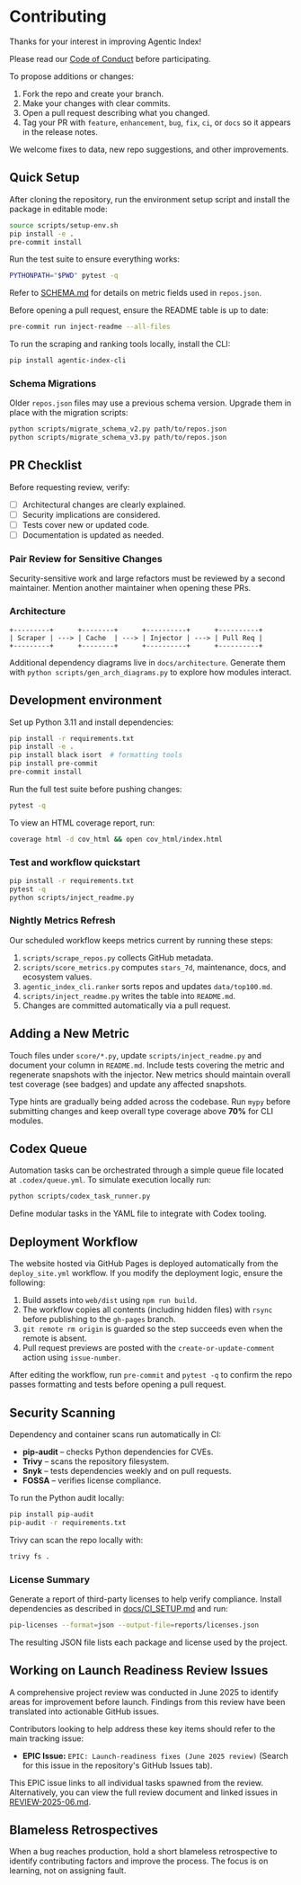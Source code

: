 # Contributing

Thanks for your interest in improving Agentic Index!

Please read our [Code of Conduct](./CODE_OF_CONDUCT.md) before participating.

To propose additions or changes:

1. Fork the repo and create your branch.
1. Make your changes with clear commits.
1. Open a pull request describing what you changed.
1. Tag your PR with `feature`, `enhancement`, `bug`, `fix`, `ci`, or `docs` so it appears in the release notes.

We welcome fixes to data, new repo suggestions, and other improvements.

## Quick Setup

After cloning the repository, run the environment setup script and install the package in editable mode:

```bash
source scripts/setup-env.sh
pip install -e .
pre-commit install
```

Run the test suite to ensure everything works:

```bash
PYTHONPATH="$PWD" pytest -q
```

Refer to [SCHEMA.md](./docs/SCHEMA.md) for details on metric fields used in `repos.json`.

Before opening a pull request, ensure the README table is up to date:

```bash
pre-commit run inject-readme --all-files
```


To run the scraping and ranking tools locally, install the CLI:

```bash
pip install agentic-index-cli
```

### Schema Migrations

Older `repos.json` files may use a previous schema version. Upgrade them in
place with the migration scripts:

```bash
python scripts/migrate_schema_v2.py path/to/repos.json
python scripts/migrate_schema_v3.py path/to/repos.json
```

## PR Checklist

Before requesting review, verify:

- [ ] Architectural changes are clearly explained.
- [ ] Security implications are considered.
- [ ] Tests cover new or updated code.
- [ ] Documentation is updated as needed.

### Pair Review for Sensitive Changes

Security-sensitive work and large refactors must be reviewed by a second
maintainer. Mention another maintainer when opening these PRs.

### Architecture

```
+---------+      +--------+      +----------+      +----------+
| Scraper | ---> | Cache  | ---> | Injector | ---> | Pull Req |
+---------+      +--------+      +----------+      +----------+
```
Additional dependency diagrams live in `docs/architecture`. Generate them with
`python scripts/gen_arch_diagrams.py` to explore how modules interact.

## Development environment

Set up Python 3.11 and install dependencies:

```bash
pip install -r requirements.txt
pip install -e .
pip install black isort  # formatting tools
pip install pre-commit
pre-commit install
```

Run the full test suite before pushing changes:

```bash
pytest -q
```
To view an HTML coverage report, run:
```bash
coverage html -d cov_html && open cov_html/index.html
```

### Test and workflow quickstart

```bash
pip install -r requirements.txt
pytest -q
python scripts/inject_readme.py
```

### Nightly Metrics Refresh

Our scheduled workflow keeps metrics current by running these steps:

1. `scripts/scrape_repos.py` collects GitHub metadata.
2. `scripts/score_metrics.py` computes `stars_7d`, maintenance, docs, and ecosystem values.
3. `agentic_index_cli.ranker` sorts repos and updates `data/top100.md`.
4. `scripts/inject_readme.py` writes the table into `README.md`.
5. Changes are committed automatically via a pull request.

## Adding a New Metric

Touch files under `score/*.py`, update `scripts/inject_readme.py` and document your column in `README.md`. Include tests covering the metric and regenerate snapshots with the injector.
New metrics should maintain overall test coverage (see badges) and update any affected snapshots.

Type hints are gradually being added across the codebase. Run `mypy` before
submitting changes and keep overall type coverage above **70%** for CLI modules.

## Codex Queue

Automation tasks can be orchestrated through a simple queue file located at `.codex/queue.yml`.
To simulate execution locally run:

```bash
python scripts/codex_task_runner.py
```

Define modular tasks in the YAML file to integrate with Codex tooling.


## Deployment Workflow

The website hosted via GitHub Pages is deployed automatically from the
`deploy_site.yml` workflow. If you modify the deployment logic, ensure the
following:

1. Build assets into `web/dist` using `npm run build`.
2. The workflow copies all contents (including hidden files) with `rsync` before
   publishing to the `gh-pages` branch.
3. `git remote rm origin` is guarded so the step succeeds even when the remote
   is absent.
4. Pull request previews are posted with the `create-or-update-comment` action
   using `issue-number`.

After editing the workflow, run `pre-commit` and `pytest -q` to confirm the repo
passes formatting and tests before opening a pull request.

## Security Scanning

Dependency and container scans run automatically in CI:

* **pip-audit** – checks Python dependencies for CVEs.
* **Trivy** – scans the repository filesystem.
* **Snyk** – tests dependencies weekly and on pull requests.
* **FOSSA** – verifies license compliance.

To run the Python audit locally:

```bash
pip install pip-audit
pip-audit -r requirements.txt
```

Trivy can scan the repo locally with:

```bash
trivy fs .
```


### License Summary

Generate a report of third-party licenses to help verify compliance.
Install dependencies as described in
[docs/CI_SETUP.md](./docs/CI_SETUP.md) and run:

```bash
pip-licenses --format=json --output-file=reports/licenses.json
```

The resulting JSON file lists each package and license used by the project.





## Working on Launch Readiness Review Issues

A comprehensive project review was conducted in June 2025 to identify areas for improvement before launch. Findings from this review have been translated into actionable GitHub issues.

Contributors looking to help address these key items should refer to the main tracking issue:

*   **EPIC Issue:** `EPIC: Launch-readiness fixes (June 2025 review)` (Search for this issue in the repository's GitHub Issues tab).

This EPIC issue links to all individual tasks spawned from the review. Alternatively, you can view the full review document and linked issues in [REVIEW-2025-06.md](docs/REVIEW-2025-06.md).

## Blameless Retrospectives

When a bug reaches production, hold a short blameless retrospective to
identify contributing factors and improve the process. The focus is on
learning, not on assigning fault.
